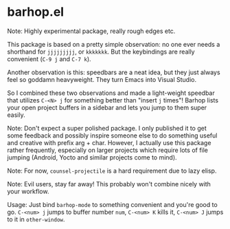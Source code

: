# barhop.el

Note: Highly experimental package, really rough edges etc.

This package is based on a pretty simple observation: no one ever needs a
shorthand for `jjjjjjjjj`, or `kkkkkkk`. But the keybindings are really
convenient (`C-9 j` and `C-7 k`).

Another observation is this: speedbars are a neat idea, but they just always
feel so goddamn heavyweight. They turn Emacs into Visual Studio.

So I combined these two observations and made a light-weight speedbar that
utilizes `C-<N> j` for something better than "insert `j` <N> times"! Barhop
lists your open project buffers in a sidebar and lets you jump to them super
easily.

Note: Don't expect a super polished package. I only published it to get some
feedback and possibly inspire someone else to do something useful and creative
with prefix arg + char. However, I actually use this package rather frequently,
especially on larger projects which require lots of file jumping (Android, Yocto
and similar projects come to mind).

Note: For now, `counsel-projectile` is a hard requirement due to lazy elisp.

Note: Evil users, stay far away! This probably won't combine nicely with your workflow. 

Usage: Just bind `barhop-mode` to something convenient and you're good to go.
`C-<num> j` jumps to buffer number `num`, `C-<num> K` kills it, `C-<num> J`
jumps to it in `other-window`.
